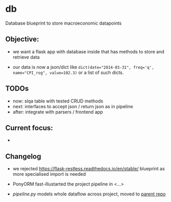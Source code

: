 # db
Database blueprint to store macroeconomic datapoints

## Objective:

 - we want a flask app with database inside that has methods to store 
   and retrieve data
   
 - our data is now a json/dict like 
   ```dict(date="2014-03-31", freq='q', name="CPI_rog", value=102.3)``` or 
   a list of such dicts.
   

## TODOs
- now: slqa table with tested CRUD methods
- next: interfaces to accept json / return json as in pipeline 
- after: integrate with parsers / frontend app

   
## Current focus:  

- 

## Changelog


- we rejected <https://flask-restless.readthedocs.io/en/stable/> blueprint
  as more specialised import is needed
  
- PonyORM fast-illustarted the project pipeline in <...>
  
- *pipeline.py* models whole dataflow across project, 
  moved to [parent repo](https://github.com/mini-kep/intro/blob/master/pipeline_demo.py)
